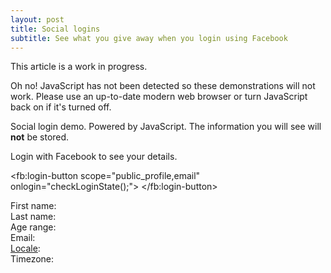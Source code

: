 ```yaml
---
layout: post
title: Social logins
subtitle: See what you give away when you login using Facebook
---
```


<div class="alert alert-warning" role="alert">This article is a work in progress.</div>

<noscript><div class="alert alert-danger" role="alert">Oh no! JavaScript has not been detected so these demonstrations will not work. Please use an up-to-date modern web browser or turn JavaScript back on if it's turned off.</div></noscript>

Social login demo. Powered by JavaScript. The information you will see will <strong>not</strong> be stored.

Login with Facebook to see your details.

<script>
<!--
  // This is called with the results from from FB.getLoginStatus().
  function statusChangeCallback(response) {
    console.log('statusChangeCallback');
    console.log(response);
    // The response object is returned with a status field that lets the
    // app know the current login status of the person.
    // Full docs on the response object can be found in the documentation
    // for FB.getLoginStatus().
    if (response.status === 'connected') {
      // Logged into your app and Facebook.
      testAPI();
    } else if (response.status === 'not_authorized') {
      // The person is logged into Facebook, but not your app.
      document.getElementById('status').innerHTML = 'Please log ' +
        'into this app.';
    } else {
      // The person is not logged into Facebook, so we're not sure if
      // they are logged into this app or not.
      document.getElementById('status').innerHTML = 'Please log ' +
        'into Facebook.';
    }
  }

  // This function is called when someone finishes with the Login
  // Button.  See the onlogin handler attached to it in the sample
  // code below.
  function checkLoginState() {
    FB.getLoginStatus(function(response) {
      statusChangeCallback(response);
    });
  }

  window.fbAsyncInit = function() {
  FB.init({
    appId      : '1009749102479073',
    cookie     : true,  // enable cookies to allow the server to access 
                        // the session
    xfbml      : true,  // parse social plugins on this page
    version    : 'v2.7' // use graph api version
  });

  // Now that we've initialized the JavaScript SDK, we call 
  // FB.getLoginStatus().  This function gets the state of the
  // person visiting this page and can return one of three states to
  // the callback you provide.  They can be:
  //
  // 1. Logged into your app ('connected')
  // 2. Logged into Facebook, but not your app ('not_authorized')
  // 3. Not logged into Facebook and can't tell if they are logged into
  //    your app or not.
  //
  // These three cases are handled in the callback function.

  FB.getLoginStatus(function(response) {
    statusChangeCallback(response);
  });

  };

  // Load the SDK asynchronously
  (function(d, s, id) {
    var js, fjs = d.getElementsByTagName(s)[0];
    if (d.getElementById(id)) return;
    js = d.createElement(s); js.id = id;
    js.src="https://connect.facebook.net/en_US/sdk.js";
    fjs.parentNode.insertBefore(js, fjs);
  }(document, 'script', 'facebook-jssdk'));

  // Here we run a very simple test of the Graph API after login is
  // successful.  See statusChangeCallback() for when this call is made.
  function testAPI() {
    function specialName(fullname, firstname) {
      if (fullname.startsWith('Abdou Ne')) return 'Abs ;)';
      if (fullname.startsWith('Hope Ka')) return 'Mama!';
      if (fullname.startsWith('Kunal Pat')) return 'Benchod!';
      if (fullname.startsWith('Kunal Raj')) return 'Chodu!';
      if (fullname.startsWith('Ahmed Ib')) return 'Ed!';
      if (fullname.endsWith('va Ginger')) return 'Ketchup!';
      return firstname + '!';
    }
    
    console.log('Welcome!  Fetching your information.... ');
    FB.api('/me', {fields: 'name,first_name,last_name,age_range,email,locale,timezone,picture'}, function(response) {
      console.log('Successful Facebook login for: ' + response.name);
      console.log(response);
      document.getElementById('facebook-thanks-name').innerHTML = 'Thanks, ' + specialName(response.name, response.first_name);
      document.getElementById('facebook-info').innerHTML =
        '<a href='+response.picture.data.url+'>Your picture:<br></a>'
        '<img src="https://graph.facebook.com/v2.7/'+response.id+'/picture?type=large" alt="alt text" title="You!">';
      document.getElementById('facebook-firstname').innerHTML = response.first_name;
      document.getElementById('facebook-lastname').innerHTML = response.last_name;
      
      age_min = response.age_range.min;
      age_max = response.age_range.max;
      if( age_min === null && age_max === null) age_range = '';
      else if( age_min === null) age_range = '<' + age_max;
      else if( age_max === null) age_range = '>' + age_min;
      else age_range = age_min + '-' + age_max;
      document.getElementById('facebook-agerange').innerHTML = age_range;
      document.getElementById('facebook-email').innerHTML = response.email;
      document.getElementById('facebook-locale').innerHTML = response.locale;
      
      timezone = response.timezone
      if(timezone >= 0) timezone = '+' + timezone;
      document.getElementById('facebook-timezone').innerHTML = 'UTC' + timezone;
    });
  }
//->
</script>

<fb:login-button scope="public_profile,email" onlogin="checkLoginState();">
</fb:login-button><span id="facebook-thanks-name"></span>

<div class="jumbotron" id="facebook-card">

  <div>First name: <strong><span id="facebook-firstname"></span></strong></div>
  <div>Last name: <strong><span id="facebook-lastname"></span></strong></div>
  <div>Age range: <strong><span id="facebook-agerange"></span></strong></div>
  <div>Email: <strong><span id="facebook-email"></span></strong></div>
  <div><a href="https://msdn.microsoft.com/en-gb/library/ee825488(v=cs.20).aspx" title="List of language locales">Locale</a>: <strong><span id="facebook-locale"></span></strong></div>
  <div>Timezone: <strong><span id="facebook-timezone"></span></strong></div>

  <div id="facebook-info">
  </div>

</div>